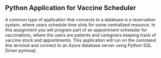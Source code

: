 ## Python Application for Vaccine Scheduler

A common type of application that connects to a database is a reservation system, where users schedule time slots for some centralized resource. In this assignment you will program part of an appointment scheduler for vaccinations, where the users are patients and caregivers keeping track of vaccine stock and appointments.
This application will run on the command line terminal and connect to an Azure database server using Python SQL Driver pymssql.
